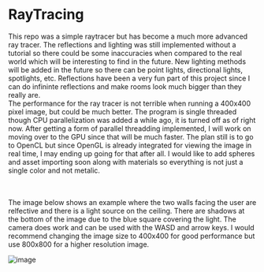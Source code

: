# RayTracing

This repo was a simple raytracer but has become a much more advanced ray tracer. The reflections and lighting was still implemented without a tutorial so there could be some inaccuracies when compared to the real world which will be interesting to find in the future. New lighting methods will be added in the future so there can be point lights, directional lights, spotlights, etc. Reflections have been a very fun part of this project since I can do infininte reflections and make rooms look much bigger than they really are. <br>
The performance for the ray tracer is not terrible when running a 400x400 pixel image, but could be much better. The program is single threaded though CPU parallelization was added a while ago, it is turned off as of right now. After getting a form of parallel threadding implemented, I will work on moving over to the GPU since that will be much faster. The plan still is to go to OpenCL but since OpenGL is already integrated for viewing the image in real time, I may ending up going for that after all. I would like to add spheres and asset importing soon along with materials so everything is not just a single color and not metalic.

<br>

<br>
The image below shows an example where the two walls facing the user are relfective and there is a light source on the ceiling. There are shadows at the bottom of the image due to the blue square covering the light. The camera does work and can be used with the WASD and arrow keys. I would recommend changing the image size to 400x400 for good performance but use 800x800 for a higher resolution image.
<br>

![image](https://github.com/Expasito/RayTracing/assets/93100379/0c06d83d-9ce9-4cf7-b7e3-d539241446b0.png)
